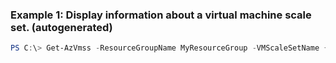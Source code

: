 ### Example 1: Display information about a virtual machine scale set. (autogenerated)
```powershell
PS C:\> Get-AzVmss -ResourceGroupName MyResourceGroup -VMScaleSetName {VMScaleSetName}
```

